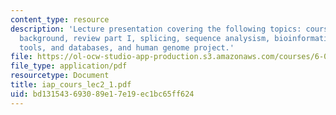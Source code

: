 ```yaml
---
content_type: resource
description: 'Lecture presentation covering the following topics: course administration,
  background, review part I, splicing, sequence analysism, bioinformatics: trends,
  tools, and databases, and human genome project.'
file: https://ol-ocw-studio-app-production.s3.amazonaws.com/courses/6-092-bioinformatics-and-proteomics-january-iap-2005/bd131543693089e17e19ec1bc65ff624_iap_cours_lec2_1.pdf
file_type: application/pdf
resourcetype: Document
title: iap_cours_lec2_1.pdf
uid: bd131543-6930-89e1-7e19-ec1bc65ff624
---
```


